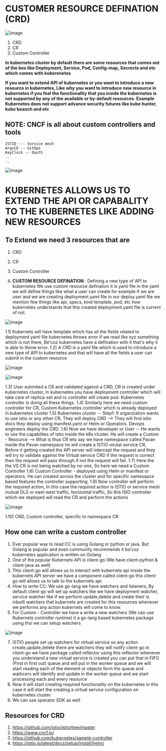 # CUSTOMER RESOURCE DEFINATION (CRD)

![image](https://github.com/pavankumar0077/Devops-tools/assets/40380941/cffd37f5-7337-4511-9898-cf838943d4dc)


1) CRD
2) CR
3) Custom Controller

**In kubernetes cluster by default there are some resources that comes out of the box like
Deployment, Service, Pod, Config-map, Secrects and etc which comes with kuberenetes**

**If you want to extend API of kubernetes or you want to introduce a new resource in kubernetes, Like why you
want to introduce new resource in kubernetes if you feel the functionality that you inside the kubernetes
is not supported by any of the available or by-default resources. Example Kubernetes does not support
advance security futures like kube hunter, kube beanch and etc**

NOTE: CNCF is all about custom controllers and tools
--

```
ISTID --- Service mesh 
ArgoCD -- GitOps
KeyClock -- Oauth
..
..
```
![image](https://github.com/pavankumar0077/Devops-tools/assets/40380941/0a23e9b4-1dd1-4a95-adce-0a40d34aee5b)

# KUBERNETES ALLOWS US TO EXTEND THE API OR CAPABALITY TO THE KUBERNETES LIKE ADDING NEW RESOURCES

To Extend we need 3 resources that are
--
1) CRD
2) CR
3) Custom Controller

1) **CUSTOM RESOURCE DEFINATION** : Defining a new type of API to kubernetes
We use custom resource defination it is yaml file in the yaml we will define things like what a user can create
for example if we are user and we are creating deployment.yaml file in our deploy.yaml file we mention few things
like api, specs, kind template, pod, etc how kubernetes understands that this created deployment.yaml file
is current of not.

![image](https://github.com/pavankumar0077/Devops-tools/assets/40380941/e7d09cb3-2a31-4e91-a5e8-dac9c6457cc7)


1.1) Kubernets will have template which has all the fields related to deployment.yaml file kubernetes throws
error if we read like xyz something which is not there, Be'coz kubernetes have a defination with it that's why
it is able to throw error.
1.2) A CRD is a yaml file which is used to introduce a new type of API to kubernetes and that will have all the
fields a user can submit in the custom resource

![image](https://github.com/pavankumar0077/Devops-tools/assets/40380941/64dfe6ef-9e1e-402a-85c0-b00f655a8b85)

![image](https://github.com/pavankumar0077/Devops-tools/assets/40380941/186aa451-151f-414e-ab74-00304f4081e8)

1.3) User submited a CR and validated against a CRD, CR is created under kubernetes cluster, In kubernetes you have deployment controller which will take care of replica-set and rs controller will create pod. Kubernetes controller is doing all these things.
1.4) Similarly here we need custom controller for CR, Custom Kubernetes controller which is already deployed in kubernetes cluster 
1.5) Kubernetes cluster -- Step1: If organization wants to use istio or any other CR, They will deploy CRD --> They will find istio docs they deploy using manifest.yaml or Helm or Operators. Devops engineers deploy the CRD.
1.6) Now we have developer or User -- He wants to use the capabilites of istio inside the k8s cluster. He will create a Custom - Resource --> What is thus CR lets say we have namespace called Pavan inside the Pavan namespace he will create a ISTIO virutal service CR, Before it getting created the API server will intercept the request and they will try to validate against the Virtual service CRD if the request is correct then the request will pass through if not the request will fail.
1.7) Here the the VS CR is not being watched by no-one, So here we need a Custom Controller 
1.8) Custom Controller - deployed using Helm or manifest or operators, He can created across the cluster and for specific namesapce based features the controller supporting.
1.9) Now controller will perform the required action, In this case the required action is ISTIO or service mesh mutual DLS or east-west traffic, horizontal traffic, So this ISIO controller which we deployed will read the CR and perform the actions

![image](https://github.com/pavankumar0077/Devops-tools/assets/40380941/d6fbbb27-db24-49be-9a95-83e904f8f90a)

1.10) CRD, Custom controller, specific to namespace CR

How one can write a custom controller
--
1) Ever popular way to read CC is using Golang or python or java. But Golang is popular and even community recommends it be'coz kubernetes application is written on Golang
2) One of the popular Kubernets API is client-go (We have client-python & client-java as well)
3) This client-go will allows us to interact with kubernets api inside the kubernets API server we have a
component called client-go this client-go will allows us to talk to the kubernets api.
4) How to write CC: We use go-lang we have watchers and listeners, By default client-go will set up watchers like we have deployment watcher, service watcher like if we perform update,delete and create their is inbuilt watchers that kubernets are created for this resources whenever we performs any action kubernets will come to know.
5) For Custom - Controller we have a write a new watchers (We can use Kubernets controller runtime) it a go-lang based kubernetes package using thsi we can setup watchers
   
![image](https://github.com/pavankumar0077/Devops-tools/assets/40380941/51bc0ddd-a0cd-40a9-9642-9191cc99f5fc)
   
7) ISTIO people set up watchers for virtual service so any action create,update,delete there are watchers they will notify client-go in client-go we have package called reflector using this reflector whenever you understand a new virtual service is created you can put that in FIFO (First in first out) queue and will put in the worker queue and we will start reading each of the element or objects form the queue and wathcers will identify and update in the worker queue and we start processing each and every resource
8) Now it will start creating required functionality on the kubernetes in this case it will start the creating a virtual service configuration on kubernetes cluster.
9) We can use operator SDK as well

Resources for CRD
--
1) https://github.com/istio/istio/tree/master
2) https://www.cncf.io/
3) https://github.com/kubernetes/sample-controller
4) https://istio.io/latest/docs/setup/install/helm/



